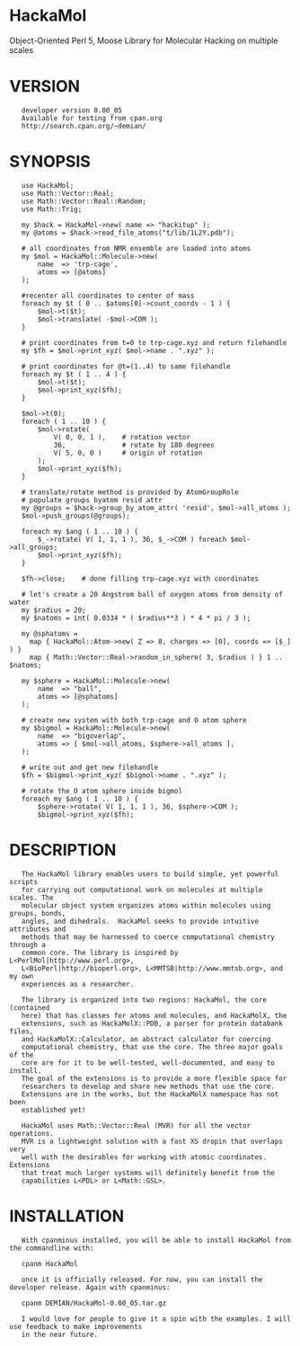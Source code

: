 HackaMol
========
Object-Oriented Perl 5, Moose Library for Molecular Hacking on multiple scales

VERSION
========
       developer version 0.00_05 
       Available for testing from cpan.org
       http://search.cpan.org/~demian/

SYNOPSIS
========
       use HackaMol;
       use Math::Vector::Real;
       use Math::Vector::Real::Random;
       use Math::Trig;
       
       my $hack = HackaMol->new( name => "hackitup" );
       my @atoms = $hack->read_file_atoms("t/lib/1L2Y.pdb");
       
       # all coordinates from NMR ensemble are loaded into atoms
       my $mol = HackaMol::Molecule->new(
           name  => 'trp-cage',
           atoms => [@atoms]
       );
       
       #recenter all coordinates to center of mass
       foreach my $t ( 0 .. $atoms[0]->count_coords - 1 ) {
           $mol->t($t);
           $mol->translate( -$mol->COM );
       }
       
       # print coordinates from t=0 to trp-cage.xyz and return filehandle
       my $fh = $mol->print_xyz( $mol->name . ".xyz" );
       
       # print coordinates for @t=(1..4) to same filehandle
       foreach my $t ( 1 .. 4 ) {
           $mol->t($t);
           $mol->print_xyz($fh);
       }
       
       $mol->t(0);
       foreach ( 1 .. 10 ) {
           $mol->rotate(
               V( 0, 0, 1 ),    # rotation vector
               36,              # rotate by 180 degrees
               V( 5, 0, 0 )     # origin of rotation
           );
           $mol->print_xyz($fh);
       }
       
       # translate/rotate method is provided by AtomGroupRole
       # populate groups byatom resid attr
       my @groups = $hack->group_by_atom_attr( 'resid', $mol->all_atoms );
       $mol->push_groups(@groups);
       
       foreach my $ang ( 1 .. 10 ) {
           $_->rotate( V( 1, 1, 1 ), 36, $_->COM ) foreach $mol->all_groups;
           $mol->print_xyz($fh);
       }
       
       $fh->close;    # done filling trp-cage.xyz with coordinates
       
       # let's create a 20 Angstrom ball of oxygen atoms from density of water
       my $radius = 20;
       my $natoms = int( 0.0334 * ( $radius**3 ) * 4 * pi / 3 );
       
       my @sphatoms =
         map { HackaMol::Atom->new( Z => 8, charges => [0], coords => [$_] ) }
         map { Math::Vector::Real->random_in_sphere( 3, $radius ) } 1 .. $natoms;
       
       my $sphere = HackaMol::Molecule->new(
           name  => "ball",
           atoms => [@sphatoms]
       );

       # create new system with both trp-cage and O atom sphere
       my $bigmol = HackaMol::Molecule->new(
           name  => "bigoverlap",
           atoms => [ $mol->all_atoms, $sphere->all_atoms ],
       );
       
       # write out and get new filehandle
       $fh = $bigmol->print_xyz( $bigmol->name . ".xyz" );
       
       # rotate the O atom sphere inside bigmol
       foreach my $ang ( 1 .. 10 ) {
           $sphere->rotate( V( 1, 1, 1 ), 36, $sphere->COM );
           $bigmol->print_xyz($fh);

DESCRIPTION
============
       The HackaMol library enables users to build simple, yet powerful scripts 
       for carrying out computational work on molecules at multiple scales. The 
       molecular object system organizes atoms within molecules using groups, bonds, 
       angles, and dihedrals.  HackaMol seeks to provide intuitive attributes and 
       methods that may be harnessed to coerce computational chemistry through a 
       common core. The library is inspired by L<PerlMol|http://www.perl.org>, 
       L<BioPerl|http://bioperl.org>, L<MMTSB|http://www.mmtsb.org>, and my own 
       experiences as a researcher. 
       
       The library is organized into two regions: HackaMol, the core (contained 
       here) that has classes for atoms and molecules, and HackaMolX, the 
       extensions, such as HackaMolX::PDB, a parser for protein databank files, 
       and HackaMolX::Calculator, an abstract calculator for coercing 
       computational chemistry, that use the core. The three major goals of the 
       core are for it to be well-tested, well-documented, and easy to install. 
       The goal of the extensions is to provide a more flexible space for 
       researchers to develop and share new methods that use the core. 
       Extensions are in the works, but the HackaMolX namespace has not been 
       established yet! 
       
       HackaMol uses Math::Vector::Real (MVR) for all the vector operations. 
       MVR is a lightweight solution with a fast XS dropin that overlaps very 
       well with the desirables for working with atomic coordinates. Extensions 
       that treat much larger systems will definitely benefit from the 
       capabilities L<PDL> or L<Math::GSL>.
       
INSTALLATION
============
       With cpanminus installed, you will be able to install HackaMol from the commandline with:
       
       cpanm HackaMol
       
       once it is officially released. For now, you can install the developer release. Again with cpanminus:
       
       cpanm DEMIAN/HackaMol-0.00_05.tar.gz
       
       I would love for people to give it a spin with the examples. I will use feedback to make improvements 
       in the near future.
       
